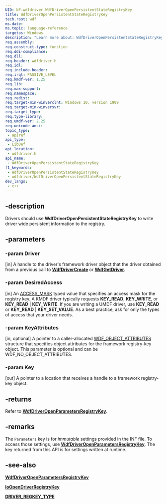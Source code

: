 ```yaml
---
UID: NF:wdfdriver.WdfDriverOpenPersistentStateRegistryKey
title: WdfDriverOpenPersistentStateRegistryKey
tech.root: wdf
ms.date: 
ms.topic: language-reference
targetos: Windows
description: "Learn more about: WdfDriverOpenPersistentStateRegistryKey"
req.assembly: 
req.construct-type: function
req.ddi-compliance: 
req.dll: 
req.header: wdfdriver.h
req.idl: 
req.include-header: 
req.irql: PASSIVE_LEVEL
req.kmdf-ver: 1.25
req.lib: 
req.max-support: 
req.namespace: 
req.redist: 
req.target-min-winverclnt: Windows 10, version 1909
req.target-min-winversvr: 
req.target-type: 
req.type-library: 
req.umdf-ver: 2.25
req.unicode-ansi: 
topic_type:
 - apiref
api_type:
 - LibDef
api_location:
 - wdfdriver.h
api_name:
 - WdfDriverOpenPersistentStateRegistryKey
f1_keywords:
 - WdfDriverOpenPersistentStateRegistryKey
 - wdfdriver/WdfDriverOpenPersistentStateRegistryKey
dev_langs:
 - c++
---
```


## -description

Drivers should use **WdfDriverOpenPersistentStateRegistryKey** to write driver wide persistent information to the registry. 

## -parameters

### -param Driver

[in]
A handle to the driver's framework driver object that the driver obtained from a previous call to [**WdfDriverCreate**](./nf-wdfdriver-wdfdrivercreate.md) or [**WdfGetDriver**](./nf-wdfdriver-wdfgetdriver.md).

### -param DesiredAccess

[in]
An [ACCESS_MASK](/windows-hardware/drivers/kernel/access-mask) typed value that specifies an access mask for the registry key.
A KMDF driver typically requests **KEY_READ**, **KEY_WRITE**, or **KEY_READ** | **KEY_WRITE**.
If you are writing a UMDF driver, use **KEY_READ** or **KEY_READ** | **KEY_SET_VALUE**.
As a best practice, ask for only the types of access that your driver needs.

### -param KeyAttributes

[in, optional]
A pointer to a caller-allocated [WDF_OBJECT_ATTRIBUTES](../wdfobject/ns-wdfobject-_wdf_object_attributes.md) structure that specifies object attributes for the framework registry-key object. This parameter is optional and can be WDF_NO_OBJECT_ATTRIBUTES.
 
### -param Key

[out]
A pointer to a location that receives a handle to a framework registry-key object.

## -returns

Refer to [**WdfDriverOpenParametersRegistryKey**](./nf-wdfdriver-wdfdriveropenparametersregistrykey.md).

## -remarks

The `Parameters` key is for *immutable* settings provided in the INF file.  To access those settings, use [**WdfDriverOpenParametersRegistryKey**](./nf-wdfdriver-wdfdriveropenparametersregistrykey.md).  The key returned from this API is for settings written at runtime.

## -see-also

[**WdfDriverOpenParametersRegistryKey**](./nf-wdfdriver-wdfdriveropenparametersregistrykey.md)

[**IoOpenDriverRegistryKey**](../wdm/nf-wdm-ioopendriverregistrykey.md)

[**DRIVER_REGKEY_TYPE**](../wdm/ne-wdm-driver_regkey_type.md)
